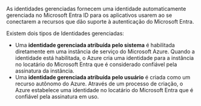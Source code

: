 As identidades gerenciadas fornecem uma identidade automaticamente gerenciada no Microsoft Entra ID para os aplicativos usarem ao se conectarem a recursos que dão suporte à autenticação do Microsoft Entra.

Existem dois tipos de Identidades gerenciadas:

- Uma **identidade gerenciada atribuída pelo sistema** é habilitada diretamente em uma instância de serviço do Microsoft Azure. Quando a identidade está habilitada, o Azure cria uma identidade para a instância no locatário do Microsoft Entra que é considerado confiável pela assinatura da instância. 
- Uma **identidade gerenciada atribuída pelo usuário** é criada como um recurso autônomo do Azure. Através de um processo de criação, o Azure estabelece uma identidade no locatário do Microsoft Entra que é confiável pela assinatura em uso.


